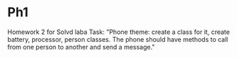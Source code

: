 # Ph1
Homework 2 for Solvd laba
Task: "Phone theme: create a class for it, create battery, processor, person classes.
       The phone should have methods to call from one person to another and send a message."
